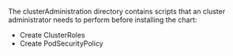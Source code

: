 <!-- begin_generated_IBM_copyright_prolog                             -->
<!--                                                                  -->
<!-- This is an automatically generated copyright prolog.             -->
<!-- After initializing,  DO NOT MODIFY OR MOVE                       -->
<!-- **************************************************************** -->
<!-- Licensed Materials - Property of IBM                             -->
<!-- 5724-Y95                                                         -->
<!-- (C) Copyright IBM Corp.  2019, 2019    All Rights Reserved.      -->
<!-- US Government Users Restricted Rights - Use, duplication or      -->
<!-- disclosure restricted by GSA ADP Schedule Contract with          -->
<!-- IBM Corp.                                                        -->
<!--                                                                  -->
<!-- end_generated_IBM_copyright_prolog                               -->
The clusterAdministration directory contains scripts that an cluster administrator needs to perform before installing the chart:

* Create ClusterRoles
* Create PodSecurityPolicy

